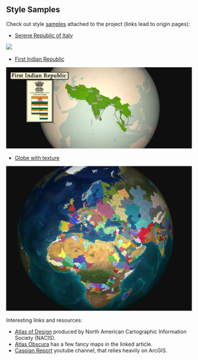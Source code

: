 ## Style Samples

Check out style [samples](../samples) attached to the project (links lead to origin pages):
* [Serene Republic of Italy](https://www.reddit.com/r/eu4/comments/hter01/)

![](../samples/serene-republic-of-italy.png)
* [First Indian Republic](https://www.reddit.com/r/eu4/comments/j5k6th/)

![](../samples/first-indian-republic.jpg)
* [Globe with texture](https://www.reddit.com/r/eu4/comments/j5k6th/)

![](../samples/globe-with-texture.png)

Interesting links and resources:
* [Atlas of Design](https://atlasofdesign.bigcartel.com/products) 
produced by North American Cartographic Information Society (NACIS).
* [Atlas Obscura](https://www.atlasobscura.com/articles/best-new-maps-2018)
has a few fancy maps in the linked article.
* [Caspian Report](https://www.youtube.com/user/CaspianReport) youtube channel,
that relies heavily on ArcGIS.
